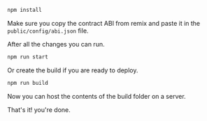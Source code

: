 

```sh
npm install
```

Make sure you copy the contract ABI from remix and paste it in the `public/config/abi.json` file.


After all the changes you can run.

```sh
npm run start
```

Or create the build if you are ready to deploy.

```sh
npm run build
```

Now you can host the contents of the build folder on a server.

That's it! you're done.
